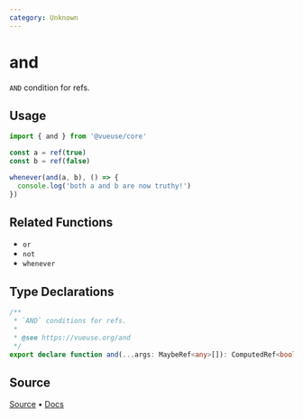 ```yaml
---
category: Unknown
---
```


# and

`AND` condition for refs.

## Usage

```ts
import { and } from '@vueuse/core'

const a = ref(true)
const b = ref(false)

whenever(and(a, b), () => {
  console.log('both a and b are now truthy!')
})
```

## Related Functions

- `or`
- `not`
- `whenever`

<!--FOOTER_STARTS-->
## Type Declarations

```typescript
/**
 * `AND` conditions for refs.
 *
 * @see https://vueuse.org/and
 */
export declare function and(...args: MaybeRef<any>[]): ComputedRef<boolean>
```

## Source

[Source](https://github.com/vueuse/vueuse/blob/main/packages/shared/and/index.ts) • [Docs](https://github.com/vueuse/vueuse/blob/main/packages/shared/and/index.md)


<!--FOOTER_ENDS-->
